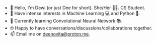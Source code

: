 - 👋 Hello, I'm Dewi (or just Dee for short). She/Her 👩‍💻. CS Student.
- 👀 Have intense interests in Machine Learning 💻 and Python 🐍.
- 🌱 Currently learning Convolutional Neural Network 📚.
- 🤓 Happy to have conversations/discussions/collaborations together.
- 📫 Email me on deenovita@proton.me.

<!---
deenovita/deenovita is a ✨ special ✨ repository because its `README.md` (this file) appears on your GitHub profile.
You can click the Preview link to take a look at your changes.
--->
